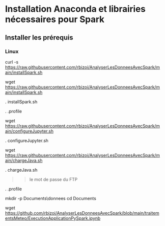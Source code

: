# Installation Anaconda et librairies nécessaires pour Spark

## Installer les prérequis
### Linux
curl -s https://raw.githubusercontent.com/rbizoi/AnalyserLesDonneesAvecSpark/main/installSpark.sh

wget https://raw.githubusercontent.com/rbizoi/AnalyserLesDonneesAvecSpark/main/installSpark.sh

. installSpark.sh

. .profile

wget https://raw.githubusercontent.com/rbizoi/AnalyserLesDonneesAvecSpark/main/configureJupyter.sh

. configureJupyter.sh

wget https://raw.githubusercontent.com/rbizoi/AnalyserLesDonneesAvecSpark/main/chargeJava.sh

. chargeJava.sh
>> le mot de passe du FTP

. .profile

mkdir -p Documents\donnees
cd Documents

wget https://github.com/rbizoi/AnalyserLesDonneesAvecSpark/blob/main/traitementsMeteo/ExecutionApplicationPySpark.ipynb
